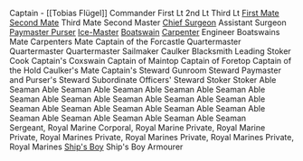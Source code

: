 Captain - [[Tobias Flügel]]
Commander
First Lt
2nd Lt
Third Lt
[First Mate](https://en.wikipedia.org/wiki/Master%27s_mate)
[Second Mate](https://en.wikipedia.org/wiki/Second_master)
Third Mate
Second Master
[Chief Surgeon](https://en.wikipedia.org/wiki/Naval_surgeon)
Assistant Surgeon
[Paymaster Purser](https://en.wikipedia.org/wiki/Supply_officer_(Royal_Navy))
[Ice-Master](https://en.wikipedia.org/wiki/Master_(naval))
[Boatswain](https://en.wikipedia.org/wiki/Boatswain#Royal_Navy)
[Carpenter](https://en.wikipedia.org/wiki/Royal_Navy_ranks,_rates,_and_uniforms_of_the_18th_and_19th_centuries#Minors_in_the_Royal_Navy)
Engineer
Boatswains Mate
Carpenters Mate
Captain of the Forcastle
Quartermaster
Quartermaster
Quartermaster
Sailmaker
Caulker
Blacksmith
Leading Stoker
Cook
Captain's Coxswain
Captain of Maintop
Captain of Foretop
Captain of the Hold
Caulker's Mate
Captain's Steward
Gunroom Steward
Paymaster and Purser's Steward
Subordinate Officers' Steward
Stoker
Stoker
Able Seaman
Able Seaman
Able Seaman
Able Seaman
Able Seaman
Able Seaman
Able Seaman
Able Seaman
Able Seaman
Able Seaman
Able Seaman
Able Seaman
Able Seaman
Able Seaman
Able Seaman
Able Seaman
Able Seaman
Able Seaman
Able Seaman
Able Seaman
Sergeant, Royal Marine
Corporal, Royal Marine
Private, Royal Marine
Private, Royal Marines
Private, Royal Marines
Private, Royal Marines
Private, Royal Marines
[Ship's Boy](https://en.wikipedia.org/wiki/Cabin_boy "Cabin boy")
Ship's Boy
Armourer